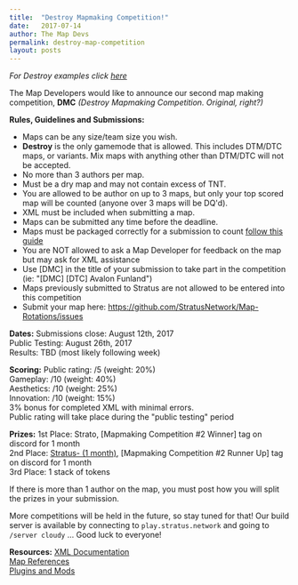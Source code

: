 ```yaml
---
title:  "Destroy Mapmaking Competition!"
date:   2017-07-14
author: The Map Devs
permalink: destroy-map-competition
layout: posts
---
```

_For Destroy examples click [here](http://stratus.network/destroy-map-examples)_

The Map Developers would like to announce our second map making competition, **DMC**
*(Destroy Mapmaking Competition. Original, right?)*

**Rules, Guidelines and Submissions:**
- Maps can be any size/team size you wish.
- **Destroy** is the only gamemode that is allowed. This includes DTM/DTC maps, or variants. Mix maps  with anything other than DTM/DTC will not be accepted.
- No more than 3 authors per map.
- Must be a dry map and may not contain excess of TNT.
- You are allowed to be author on up to 3 maps, but only your top scored map will be counted (anyone over 3 maps will be DQ'd).
- XML must be included when submitting a map.
- Maps can be submitted any time before the deadline.
- Maps must be packaged correctly for a submission to count [follow this guide](http://docs.stratus.network/guides/packaging/cleaning_files)
- You are NOT allowed to ask a Map Developer for feedback on the map but may ask for XML assistance
- Use [DMC] in the title of your submission to take part in the competition (ie: "[DMC] [DTC] Avalon Funland")
- Maps previously submitted to Stratus are not allowed to be entered into this competition
- Submit your map here: https://github.com/StratusNetwork/Map-Rotations/issues

**Dates:**
Submissions close: August 12th, 2017  
Public Testing: August 26th, 2017  
Results: TBD (most likely following week)

**Scoring:**
Public rating: /5 (weight: 20%)  
Gameplay: /10 (weight: 40%)  
Aesthetics: /10 (weight: 25%)  
Innovation: /10 (weight: 15%)  
3% bonus for completed XML with minimal errors.  
Public rating will take place during the "public testing" period

**Prizes:**
1st Place: Strato, [Mapmaking Competition #2 Winner] tag on discord for 1 month  
2nd Place: [Stratus- (1 month)](http://stratusnetwork.buycraft.net/category/883326), [Mapmaking Competition #2 Runner Up] tag on discord for 1 month  
3rd Place: 1 stack of tokens

If there is more than 1 author on the map, you must post how you will split the prizes in your submission.

More competitions will be held in the future, so stay tuned for that! Our build server is available by connecting to `play.stratus.network` and going to `/server cloudy` ... Good luck to everyone!

**Resources:**
[XML Documentation](http://docs.stratus.network)  
[Map References](http://docs.stratus.network/examples/)  
[Plugins and Mods](http://docs.stratus.network/guides/plugins)
